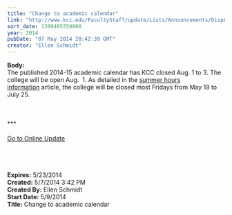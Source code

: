 ```yaml
---
title: "Change to academic calendar"
link: "http://www.kcc.edu/FacultyStaff/update/Lists/Announcements/DispForm.aspx?ID=1510"
sort_date: 1399495359000
year: 2014
pubDate: "07 May 2014 20:42:39 GMT"
creator: "Ellen Schmidt"
---
```


<div><b>Body:</b> <div class="ExternalClass8DE7E7F54306434FA0F954AEAE2B6340">
<div>The published 2014-15 academic calendar has KCC closed Aug. 1 to 3. The college will be open Aug.  1. As detailed in the <a href="/FacultyStaff/update/Lists/Announcements/DispForm2.aspx?List=7e45450e-520d-4ad3-81dd-a79ebcc75df4&amp;ID=1497&amp;Source=http%3a//www.kcc.edu/FacultyStaff/update/Pages/dailyupdate.aspx&amp;Web=6dd7d01a-f4b3-47f9-8d35-b60692caa2f7">summer hours information</a> article, the college will be closed most Fridays from May 19 to July 25.</div>
<div> </div>
<div> </div>
<div> </div>
<div>
<div></div>
<div></div>
<div>
<div></div>
<div>
<div></div>
<div>
<div></div>
<div>
<div></div>
<div></div>
<div>***</div>
<div> </div>
<div></div>
<div></div>
<div></div>
<div></div>
<div></div>
<div><a href="/FacultyStaff/update/Pages/dailyupdate.aspx">Go to Online Update</a></div>
<div></div><br /></div></div></div></div></div>
<div> </div>
<div> </div>
<div> </div></div></div>
<div><b>Expires:</b> 5/23/2014</div>
<div><b>Created:</b> 5/7/2014 3:42 PM</div>
<div><b>Created By:</b> Ellen Schmidt</div>
<div><b>Start Date:</b> 5/9/2014</div>
<div><b>Title:</b> Change to academic calendar</div>
